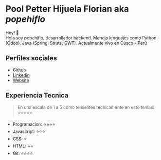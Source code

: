 # Pool Petter Hijuela Florian aka *popehiflo*

Hey! 👋  
Hola soy popehiflo, desarrollador backend. Manejo lenguajes como Python (Odoo), Java (Spring, Struts, GWT). Actualmente vivo en Cusco - Perú

## Perfiles sociales

- [Github](https://github.com/popehiflo/)
- [Linkedin](https://www.linkedin.com/in/popehiflo/)
- [Website](https://gogole.com/)

## Experiencia Tecnica
> En una escala de 1 a 5 como te sientes tecnicamente en esto temas:  ⭐️⭐️⭐️⭐️⭐️

- Programacion: ⭐️⭐️⭐️⭐️
- Javascript: ⭐️⭐️⭐️
- CSS: ⭐️
- HTML: ⭐️⭐️
- Git: ⭐️⭐️⭐️⭐️
